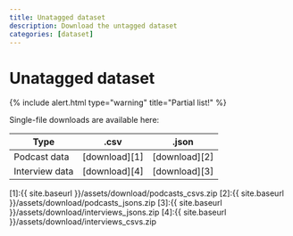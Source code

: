 ```yaml
---
title: Unatagged dataset
description: Download the untagged dataset
categories: [dataset]
---
```


# Unatagged dataset

{% include alert.html type="warning" title="Partial list!" %}


Single-file downloads are available here:


| Type             | .csv          | .json       |
| -----------      | -----------   | ----------- |
| Podcast data     | [download][1]     | [download][2]   |
| Interview data   | [download][4]          | [download][3]   |

[1]:{{ site.baseurl }}/assets/download/podcasts_csvs.zip
[2]:{{ site.baseurl }}/assets/download/podcasts_jsons.zip
[3]:{{ site.baseurl }}/assets/download/interviews_jsons.zip
[4]:{{ site.baseurl }}/assets/download/interviews_csvs.zip
